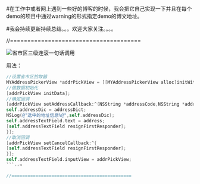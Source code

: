 #在工作中或者网上遇到一些好的博客的时候，我会把它自己实现一下并且在每个demo的项目中通过warning的形式指定demo的博文地址。

#我会持续更新持续总结。。。欢迎大家关注。。。。

//======================================

![省市区三级连滚一句话调用](https://github.com/huang303513/iOS-Study-Demo/blob/master/screenshoot/%E7%9C%81%E5%B8%82%E5%8C%BA%E4%B8%89%E7%BA%A7%E8%87%AA%E5%8A%A8%E8%BF%9E%E6%BB%9A.gif)

用法：

```Objective-C
//设置省市区拾取器
MYAddressPickerView *addrPickView = [[MYAddressPickerView alloc]initWithFrame:CGRectMake(0, 0, __kScreenWidth, 256)];
//做数据初始化
[addrPickView initData];
//确定回调
[addrPickView setAddressCallback:^(NSString *addressCode,NSString *address,NSDictionary *addressDict) {
self.addressDic = addressDict;
NSLog(@"选中的地址信息%@",self.addressDic);
self.addressTextField.text = address;
[self.addressTextField resignFirstResponder];
}];
//取消回调
[addrPickView setCancelCallback:^{
[self.addressTextField resignFirstResponder];
}];
self.addressTextField.inputView = addrPickView;
```-->

//=============================================